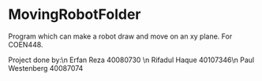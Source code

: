 # MovingRobotFolder

Program which can make a robot draw and move on an xy plane. For COEN448.

Project done by:\n
Erfan Reza 40080730 \n
Rifadul Haque 40107346\n
Paul Westenberg 40087074
